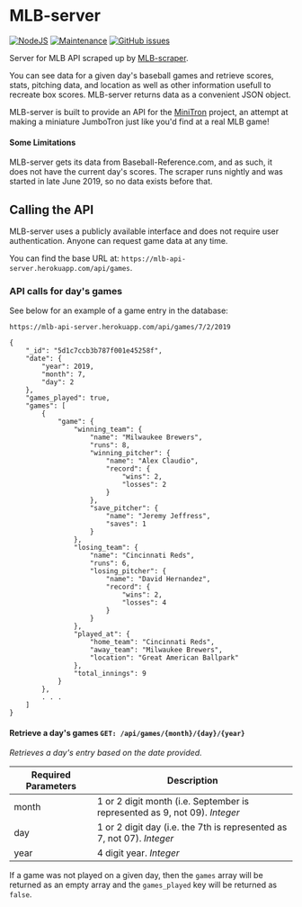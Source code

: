 # MLB-server
[![NodeJS](https://img.shields.io/badge/Node-v10.15.3-green.svg)](https://nodejs.org/en/)
[![Maintenance](https://img.shields.io/badge/Maintained-Yes-green.svg)](https://nodejs.org/en/)
[![GitHub issues](https://img.shields.io/github/issues/pawptart/trivia-hero.svg)](https://GitHub.com/pawptart/MLB-server/issues/)

Server for MLB API scraped up by [MLB-scraper](https://github.com/pawptart/MLB-scraper).

You can see data for a given day's baseball games and retrieve scores, stats, pitching data, and location as well as other information usefull to recreate box scores. MLB-server returns data as a convenient JSON object.

MLB-server is built to provide an API for the [MiniTron](https://github.com/pawptart/MiniTron) project, an attempt at making a miniature JumboTron just like you'd find at a real MLB game!

#### Some Limitations
MLB-server gets its data from Baseball-Reference.com, and as such, it does not have the current day's scores. The scraper runs nightly and was started in late June 2019, so no data exists before that. 

## Calling the API

MLB-server uses a publicly available interface and does not require user authentication. Anyone can request game data at any time.

You can find the base URL at: ```https://mlb-api-server.herokuapp.com/api/games```.

### API calls for day's games

See below for an example of a game entry in the database: 

```https://mlb-api-server.herokuapp.com/api/games/7/2/2019```

```
{
    "_id": "5d1c7ccb3b787f001e45258f",
    "date": {
        "year": 2019,
        "month": 7,
        "day": 2
    },
    "games_played": true,
    "games": [
        {
            "game": {
                "winning_team": {
                    "name": "Milwaukee Brewers",
                    "runs": 8,
                    "winning_pitcher": {
                        "name": "Alex Claudio",
                        "record": {
                            "wins": 2,
                            "losses": 2
                        }
                    },
                    "save_pitcher": {
                        "name": "Jeremy Jeffress",
                        "saves": 1
                    }
                },
                "losing_team": {
                    "name": "Cincinnati Reds",
                    "runs": 6,
                    "losing_pitcher": {
                        "name": "David Hernandez",
                        "record": {
                            "wins": 2,
                            "losses": 4
                        }
                    }
                },
                "played_at": {
                    "home_team": "Cincinnati Reds",
                    "away_team": "Milwaukee Brewers",
                    "location": "Great American Ballpark"
                },
                "total_innings": 9
            }
        },
        . . .
    ]
}
```

#### Retrieve a day's games ```GET: /api/games/{month}/{day}/{year}``` 

*Retrieves a day's entry based on the date provided.* 

**Required Parameters** | **Description**
---|---
month | 1 or 2 digit month (i.e. September is represented as 9, not 09). *Integer*
day | 1 or 2 digit day (i.e. the 7th is represented as 7, not 07). *Integer*
year | 4 digit year. *Integer*

If a game was not played on a given day, then the `games` array will be returned as an empty array and the `games_played` key will be returned as `false`.
